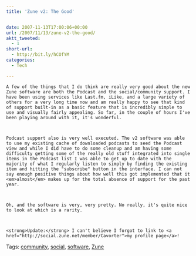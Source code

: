 ```yaml
---
title: 'Zune v2: The Good'


date: 2007-11-13T17:00:06+00:00
url: /2007/11/13/zune-v2-the-good/
aktt_tweeted:
  - 1
short-url:
  - http://bit.ly/hCOfYM
categories:
  - Tech

---
```

<div class='microid-mailto+http:sha1:f8a967d9b6b516ba64797f3a247efce2940249bf'>
  
    A few of the things that I do think are really very good about the new Zune software are both the Podcast and the social/community support. I have been using services like Last.fm, iLike, and a large variety of others for a very long time now and am really happy to see that kind of support built-in as a basic feature that is incredibly simple to use and visually fairly appealing. So far, in the couple of hours I've been playing around with it, it's wonderful.
  
  
  
    Podcast support also is very well executed. The v2 software was able to use my existing cache of downloaded podcasts to seed the Podcast view and while I did have to do some cleanup and am having some difficulty getting some of the really old stuff integrated into single items in the Podcast list I was able to get up to date with the majority of what I regularly listen to simply by finding the existing item and hitting the "subscribe" button in the interface. I can not say enough positive things about how well this got implemented that it <em>almost</em> makes up for the total absence of support for the past year.
  
  
  
    Oh, and the software is very, very pretty. No really, it's quite nice to look at which is a rarity.
  
  
  
    <strong>Update:</strong> I can't believe I forgot to link to <a href="http://social.zune.net/member/Cavorter">my profile page</a>!
  
</div>

<div class="st-post-tags">
  Tags: <a href="http://www.cavort.org/tag/community/" title="community" rel="tag">community</a>, <a href="http://www.cavort.org/tag/social/" title="social" rel="tag">social</a>, <a href="http://www.cavort.org/tag/software/" title="software" rel="tag">software</a>, <a href="http://www.cavort.org/tag/zune/" title="Zune" rel="tag">Zune</a><br />
</div>